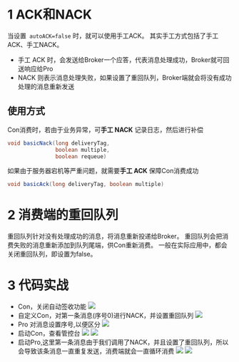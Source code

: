 # 1 ACK和NACK
当设置` autoACK=false` 时，就可以使用手工ACK。
其实手工方式包括了手工ACK、手工NACK。

- 手工 ACK 时，会发送给Broker一个应答，代表消息处理成功，Broker就可回送响应给Pro
- NACK 则表示消息处理失败，如果设置了重回队列，Broker端就会将没有成功处理的消息重新发送

## 使用方式
Con消费时，若由于业务异常，可**手工 NACK** 记录日志，然后进行补偿
```java
void basicNack(long deliveryTag, 
			   boolean multiple,
			   boolean requeue)
```

如果由于服务器宕机等严重问题，就需要**手工 ACK** 保障Con消费成功
```java
void basicAck(long deliveryTag, boolean multiple)
```

# 2 消费端的重回队列
重回队列针对没有处理成功的消息，将消息重新投递给Broker。
重回队列会把消费失败的消息重新添加到队列尾端，供Con重新消费。
一般在实际应用中，都会关闭重回队列，即设置为false。

# 3 代码实战
- Con，关闭自动签收功能
![](https://img-blog.csdnimg.cn/20190630181703179.png?x-oss-process=image/watermark,type_ZmFuZ3poZW5naGVpdGk,shadow_10,text_SmF2YUVkZ2U=,size_16,color_FFFFFF,t_70)
- 自定义Con，对第一条消息(序号0)进行NACK，并设置重回队列
![](https://img-blog.csdnimg.cn/20190630181751190.png?x-oss-process=image/watermark,type_ZmFuZ3poZW5naGVpdGk,shadow_10,text_SmF2YUVkZ2U=,size_16,color_FFFFFF,t_70)
- Pro 对消息设置序号,以便区分
![](https://img-blog.csdnimg.cn/20190630182157417.png?x-oss-process=image/watermark,type_ZmFuZ3poZW5naGVpdGk,shadow_10,text_SmF2YUVkZ2U=,size_16,color_FFFFFF,t_70)
- 启动Con，查看管控台
![](https://img-blog.csdnimg.cn/20190630181903266.png?x-oss-process=image/watermark,type_ZmFuZ3poZW5naGVpdGk,shadow_10,text_SmF2YUVkZ2U=,size_16,color_FFFFFF,t_70)
![](https://img-blog.csdnimg.cn/20190630181927663.png?x-oss-process=image/watermark,type_ZmFuZ3poZW5naGVpdGk,shadow_10,text_SmF2YUVkZ2U=,size_16,color_FFFFFF,t_70)
- 启动Pro,这里第一条消息由于我们调用了NACK，并且设置了重回队列，所以会导致该条消息一直重复发送，消费端就会一直循环消费
![](https://img-blog.csdnimg.cn/20190630182519169.png?x-oss-process=image/watermark,type_ZmFuZ3poZW5naGVpdGk,shadow_10,text_SmF2YUVkZ2U=,size_16,color_FFFFFF,t_70)
![](https://img-blog.csdnimg.cn/20190630183129436.png?x-oss-process=image/watermark,type_ZmFuZ3poZW5naGVpdGk,shadow_10,text_SmF2YUVkZ2U=,size_16,color_FFFFFF,t_70)
